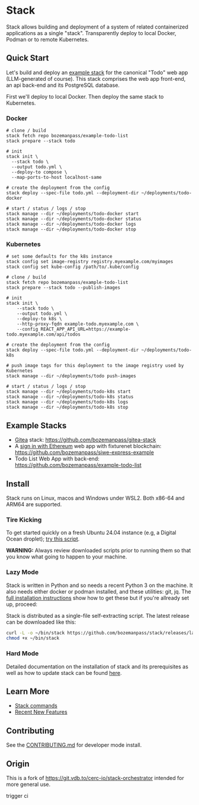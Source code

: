 # Stack

Stack allows building and deployment of a system of related containerized applications as a single "stack". Transparently deploy to local Docker, Podman or to remote Kubernetes.

## Quick Start

Let's build and deploy an [example stack](https://github.com/bozemanpass/example-todo-list) for the canonical "Todo" web app (LLM-generated of course).
This stack comprises the web app front-end, an api back-end and its PostgreSQL database.

First we'll deploy to local Docker. Then deploy the same stack to Kubernetes.

### Docker

```
# clone / build
stack fetch repo bozemanpass/example-todo-list
stack prepare --stack todo

# init
stack init \
  --stack todo \
  --output todo.yml \
  --deploy-to compose \
  --map-ports-to-host localhost-same

# create the deployment from the config
stack deploy --spec-file todo.yml --deployment-dir ~/deployments/todo-docker

# start / status / logs / stop
stack manage --dir ~/deployments/todo-docker start
stack manage --dir ~/deployments/todo-docker status
stack manage --dir ~/deployments/todo-docker logs
stack manage --dir ~/deployments/todo-docker stop
```

### Kubernetes

```
# set some defaults for the k8s instance
stack config set image-registry registry.myexample.com/myimages
stack config set kube-config /path/to/.kube/config

# clone / build
stack fetch repo bozemanpass/example-todo-list
stack prepare --stack todo --publish-images

# init
stack init \
    --stack todo \
    --output todo.yml \
    --deploy-to k8s \
    --http-proxy-fqdn example-todo.myexample.com \
    --config REACT_APP_API_URL=https://example-todo.myexample.com/api/todos

# create the deployment from the config
stack deploy --spec-file todo.yml --deployment-dir ~/deployments/todo-k8s

# push image tags for this deployment to the image registry used by Kubernetes
stack manage --dir ~/deployments/todo push-images

# start / status / logs / stop
stack manage --dir ~/deployments/todo-k8s start
stack manage --dir ~/deployments/todo-k8s status
stack manage --dir ~/deployments/todo-k8s logs
stack manage --dir ~/deployments/todo-k8s stop
```

## Example Stacks

 - [Gitea](https://about.gitea.com/) stack: https://github.com/bozemanpass/gitea-stack
 - A [sign in with Ethereum](https://docs.login.xyz/) web app with fixturenet blockchain: https://github.com/bozemanpass/siwe-express-example
 - Todo List Web App with back-end: https://github.com/bozemanpass/example-todo-list

## Install

Stack runs on Linux, macos and Windows under WSL2. Both x86-64 and ARM64 are supported.

### Tire Kicking
To get started quickly on a fresh Ubuntu 24.04 instance (e.g, a Digital Ocean droplet); [try this script](./scripts/quick-install-linux.sh).

**WARNING:** Always review downloaded scripts prior to running them so that you know what going to happen to your machine.

### Lazy Mode
Stack is written in Python and so needs a recent Python 3 on the machine. It also needs either docker or podman installed, and these utilities: git, jq. The [full installation instructions](./docs/install.md) show how to get these but if you're allready set up, proceed:

Stack is distributed as a single-file self-extracting script. The latest release can be downloaded like this:
```bash
curl -L -o ~/bin/stack https://github.com/bozemanpass/stack/releases/latest/download/stack
chmod +x ~/bin/stack
```
### Hard Mode
Detailed documentation on the installation of stack and its prerequisites as well as how to update stack can be found [here](./docs/install.md).
## Learn More
 - [Stack commands](./docs/cli.md)
 - [Recent New Features](./docs/recent-features.md)
## Contributing

See the [CONTRIBUTING.md](/docs/CONTRIBUTING.md) for developer mode install.

## Origin

This is a fork of https://git.vdb.to/cerc-io/stack-orchestrator intended for more general use.

trigger ci
